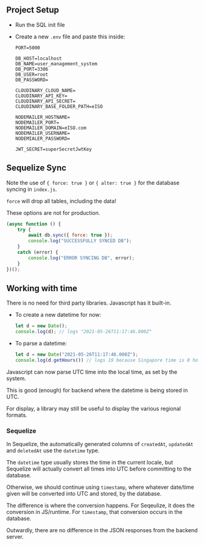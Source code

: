 ## Project Setup

- Run the SQL init file
- Create a new ``.env`` file and paste this inside: 

    ```
    PORT=5000

    DB_HOST=localhost
    DB_NAME=user_management_system
    DB_PORT=3306
    DB_USER=root
    DB_PASSWORD=

    CLOUDINARY_CLOUD_NAME=
    CLOUDINARY_API_KEY=
    CLOUDINARY_API_SECRET=
    CLOUDINARY_BASE_FOLDER_PATH=eISO

    NODEMAILER_HOSTNAME=
    NODEMAILER_PORT=
    NODEMAILER_DOMAIN=eISO.com
    NODEMAILER_USERNAME=
    NODEMIALER_PASSWORD=

    JWT_SECRET=superSecretJwtKey
    ```

## Sequelize Sync

Note the use of ``{ force: true }`` or ``{ alter: true }`` for the database syncing in ``index.js``.

``force`` will drop all tables, including the data!

These options are not for production.

```javascript
(async function () {
    try {
        await db.sync({ force: true });
        console.log("SUCCESSFULLY SYNCED DB");
    }
    catch (error) {
        console.log("ERROR SYNCING DB", error);
    }
})();
```
## Working with time

There is no need for third party libraries. Javascript has it built-in.

- To create a new datetime for now:

    ```javascript
    let d = new Date();
    console.log(d); // logs "2021-05-26T11:17:46.000Z"
    ```

- To parse a datetime:

    ```javascript
    let d = new Date("2021-05-26T11:17:46.000Z");
    console.log(d.getHours()) // logs 19 because Singapore time is 8 hours ahead of UTC
    ```

Javascript can now parse UTC time into the local time, as set by the system.

This is good (enough) for backend where the datetime is being stored in UTC.

For display, a library may still be useful to display the various regional formats.

### Sequelize

In Sequelize, the automatically generated columns of ``createdAt``, ``updatedAt`` and ``deletedAt`` use the ``datetime`` type.

The ``datetime`` type usually stores the time in the current locale, but Sequelize will actually convert all times into UTC before committing to the database.

Otherwise, we should continue using ``timestamp``, where whatever date/time given will be converted into UTC and stored, by the database.

The difference is where the conversion happens. For Seqeulize, it does the conversion in JS/runtime. For ``timestamp``, that conversion occurs in the database.

Outwardly, there are no difference in the JSON responses from the backend server.
